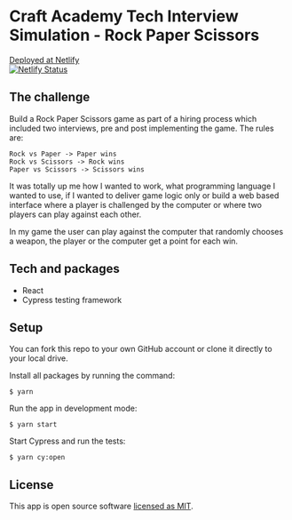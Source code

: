 # Craft Academy Tech Interview Simulation - Rock Paper Scissors
[Deployed at Netlify](https://rock-paper-scisso-s.netlify.app) <br />
[![Netlify Status](https://api.netlify.com/api/v1/badges/69e06c60-e33a-4572-9ed4-e2eea5f9564a/deploy-status)](https://app.netlify.com/sites/rock-paper-scisso-s/deploys)

## The challenge
Build a Rock Paper Scissors game as part of a hiring process which included two interviews, pre and post implementing the game. The rules are: <br />
```
Rock vs Paper -> Paper wins
Rock vs Scissors -> Rock wins
Paper vs Scissors -> Scissors wins
```
It was totally up me how I wanted to work, what programming language I wanted to use, if I wanted to deliver game logic only or build a web based interface where a player is challenged by the computer or where two players can play against each other. 

In my game the user can play against the computer that randomly chooses a weapon, the player or the computer get a point for each win.

## Tech and packages

<ul>
<li> React <br />
<li> Cypress testing framework
</ul>

## Setup
You can fork this repo to your own GitHub account or clone it directly to your local drive. 

Install all packages by running the command:

``` $ yarn ```

Run the app in development mode:

``` $ yarn start ```

Start Cypress and run the tests:

``` $ yarn cy:open ```

## License
This app is open source software [licensed as MIT](https://mit-license.org/).
